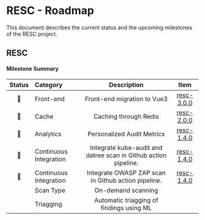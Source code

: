 # RESC - Roadmap

This document describes the current status and the upcoming milestones of the RESC project.

## RESC

#### Milestone Summary

| Status | Category | Description | Item |
| :---: | :--- | :---: | :---: |
| 🚀 | Front-end | Front-end migration to Vue3 | <a href=https://github.com/ipfs/pm](https://github.com/abnamro/repository-scanner/releases/tag/resc-3.0.0)>resc-3.0.0</a>  |
| 🚀 | Cache | Caching through Redis | <a href=https://github.com/ipfs/pm](https://github.com/abnamro/repository-scanner/releases/tag/resc-2.0.0)>resc-2.0.0</a>  |
| 🚀 | Analytics | Personalized Audit Metrics | <a href=https://github.com/abnamro/repository-scanner/releases/tag/resc-1.4.0)>resc-1.4.0</a>  |
| 🚀 | Continuous Integration| Integrate kube-audit and datree scan in Github action pipeline. | <a href=https://github.com/abnamro/repository-scanner/releases/tag/resc-1.4.0)>resc-1.4.0</a> |
| 🚀 | Continuous Integration| Integrate OWASP ZAP scan in Github action pipeline. | <a href=https://github.com/abnamro/repository-scanner/releases/tag/resc-1.4.0)>resc-1.4.0</a> |
|  | Scan Type | On-demand scanning |  |
|  | Triagging | Automatic triagging of findings using ML |  |